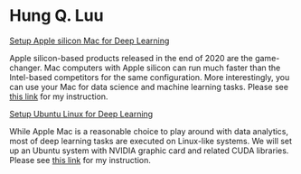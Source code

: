 # Hung Q. Luu

[Setup Apple silicon Mac for Deep Learning](https://github.com/luuqh/luuqh.github.io/blob/main/m1tf.md)

Apple silicon-based products released in the end of 2020 are the game-changer. Mac computers with Apple silicon can run much faster than the Intel-based competitors for the same configuration. More interestingly, you can use your Mac for data science and machine learning tasks. Please see [this link](https://github.com/luuqh/luuqh.github.io/blob/main/m1tf.md) for my instruction.


[Setup Ubuntu Linux for Deep Learning](https://github.com/luuqh/luuqh.github.io/blob/main/utf.md)

While Apple Mac is a reasonable choice to play around with data analytics, most of deep learning tasks are executed on Linux-like systems. We will set up an Ubuntu system with NVIDIA graphic card and related CUDA libraries. Please see [this link](https://github.com/luuqh/luuqh.github.io/blob/main/utf.md) for my instruction.

